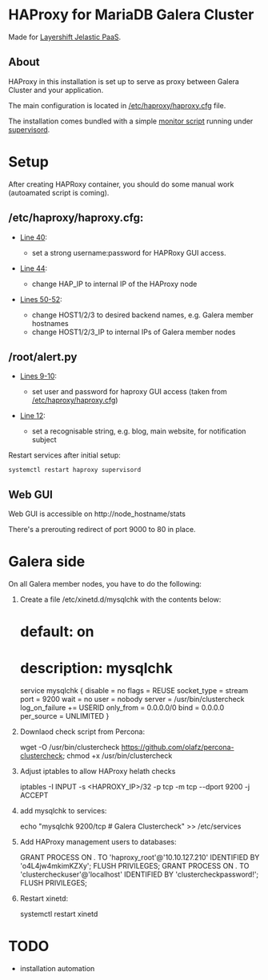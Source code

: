 # HAProxy for MariaDB Galera Cluster

Made for [Layershift Jelastic PaaS](https://www.layershift.com/jelastic).

## About

HAProxy in this installation is set up to serve as proxy between Galera Cluster and your application.

The main configuration is located in [/etc/haproxy/haproxy.cfg](https://github.com/bubbl/docker-haproxy/blob/master/haproxy.cfg) file.

The installation comes bundled with a simple [monitor script](https://github.com/bubbl/docker-haproxy/blob/master/alert.py) running under [supervisord](https://github.com/bubbl/docker-haproxy/blob/master/etc/supervisord.conf).

# Setup

After creating HAPRoxy container, you should do some manual work (autoamated script is coming).

## /etc/haproxy/haproxy.cfg:

* [Line 40](https://github.com/bubbl/docker-haproxy/blob/master/haproxy.cfg#L40):
  * set a strong username:password for HAPRoxy GUI access.

* [Line 44](https://github.com/bubbl/docker-haproxy/blob/master/haproxy.cfg#L44):
  * change HAP_IP to internal IP of the HAProxy node

* [Lines 50-52](https://github.com/bubbl/docker-haproxy/blob/master/haproxy.cfg#L50-L52):
  * change HOST1/2/3 to desired backend names, e.g. Galera member hostnames
  * change HOST1/2/3_IP to internal IPs of Galera member nodes

## /root/alert.py

* [Lines 9-10](https://github.com/bubbl/docker-haproxy/blob/master/alert.py#L9-L10):
  * set user and password for haproxy GUI access (taken from [/etc/haproxy/haproxy.cfg](https://github.com/bubbl/docker-haproxy/blob/master/haproxy.cfg#L40))

* [Line 12](https://github.com/bubbl/docker-haproxy/blob/master/alert.py#L12):
  * set a recognisable string, e.g. blog, main website, for notification subject

Restart services after initial setup:

    systemctl restart haproxy supervisord

## Web GUI

Web GUI is accessible on http://node_hostname/stats

There's a prerouting redirect of port 9000 to 80 in place.


# Galera side

On all Galera member nodes, you have to do the following:

1) Create a file /etc/xinetd.d/mysqlchk with the contents below:

    # default: on
    # description: mysqlchk
    service mysqlchk
    {
            disable = no
            flags = REUSE
            socket_type = stream
            port = 9200
            wait = no
            user = nobody
            server = /usr/bin/clustercheck
            log_on_failure += USERID
            only_from = 0.0.0.0/0
            bind = 0.0.0.0
            per_source = UNLIMITED
    }

2) Downlaod check script from Percona:

    wget -O /usr/bin/clustercheck https://github.com/olafz/percona-clustercheck; chmod +x /usr/bin/clustercheck

3) Adjust iptables to allow HAProxy helath checks

    iptables -I INPUT -s <HAPROXY_IP>/32 -p tcp -m tcp --dport 9200 -j ACCEPT 

4) add mysqlchk to services:

    echo "mysqlchk        9200/tcp                # Galera Clustercheck" >> /etc/services

5) Add HAProxy management users to databases:

    GRANT PROCESS ON *.* TO 'haproxy_root'@'10.10.127.210' IDENTIFIED BY 'o4L4jw4mkimKZXy'; FLUSH PRIVILEGES;
    GRANT PROCESS ON *.* TO 'clustercheckuser'@'localhost' IDENTIFIED BY 'clustercheckpassword!'; FLUSH PRIVILEGES;

6) Restart xinetd:

    systemctl restart xinetd

# TODO

* installation automation

